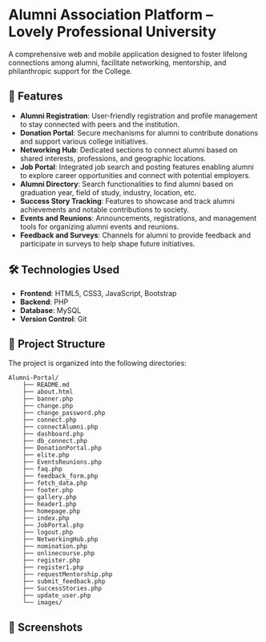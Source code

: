 # Alumni Association Platform – Lovely Professional University

A comprehensive web and mobile application designed to foster lifelong connections among alumni, facilitate networking, mentorship, and philanthropic support for the College.

## 📌 Features

- **Alumni Registration**: User-friendly registration and profile management to stay connected with peers and the institution.
- **Donation Portal**: Secure mechanisms for alumni to contribute donations and support various college initiatives.
- **Networking Hub**: Dedicated sections to connect alumni based on shared interests, professions, and geographic locations.
- **Job Portal**: Integrated job search and posting features enabling alumni to explore career opportunities and connect with potential employers.
- **Alumni Directory**: Search functionalities to find alumni based on graduation year, field of study, industry, location, etc.
- **Success Story Tracking**: Features to showcase and track alumni achievements and notable contributions to society.
- **Events and Reunions**: Announcements, registrations, and management tools for organizing alumni events and reunions.
- **Feedback and Surveys**: Channels for alumni to provide feedback and participate in surveys to help shape future initiatives.

## 🛠️ Technologies Used

- **Frontend**: HTML5, CSS3, JavaScript, Bootstrap
- **Backend**: PHP
- **Database**: MySQL
- **Version Control**: Git

## 📁 Project Structure

The project is organized into the following directories:

```
Alumni-Portal/
    ├── README.md
    ├── about.html
    ├── banner.php
    ├── change.php
    ├── change_password.php
    ├── connect.php
    ├── connectAlumni.php
    ├── dashboard.php
    ├── db_connect.php
    ├── DonationPortal.php
    ├── elite.php
    ├── EventsReunions.php
    ├── faq.php
    ├── feedback_form.php
    ├── fetch_data.php
    ├── footer.php
    ├── gallery.php
    ├── header1.php
    ├── homepage.php
    ├── index.php
    ├── JobPortal.php
    ├── logout.php
    ├── NetworkingHub.php
    ├── nomination.php
    ├── onlinecourse.php
    ├── register.php
    ├── register1.php
    ├── requestMentorship.php
    ├── submit_feedback.php
    ├── SuccessStories.php
    ├── update_user.php
    └── images/

```

## 📸 Screenshots

